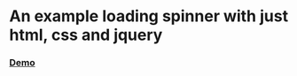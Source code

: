 <h1>
    An example loading spinner with just html, css and jquery
</h1>

<h3>
    <a href="https://argenisosorio.github.io/spinner-loading-jquery-ajax/">Demo</a>
<h1>
